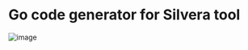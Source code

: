 # Go code generator for Silvera tool
![image](https://user-images.githubusercontent.com/70577165/191368855-5f2a5784-ad42-4f93-821d-0d96fc33903e.png)
